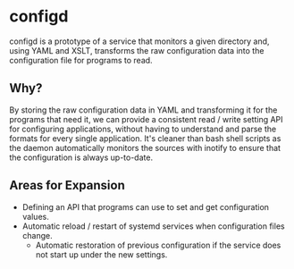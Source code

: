 configd
=============

configd is a prototype of a service that monitors a given directory and, using YAML and XSLT, transforms the raw configuration data into the configuration file for programs to read.

Why?
--------

By storing the raw configuration data in YAML and transforming it for the programs that need it, we can provide a consistent read / write setting API for configuring applications, without having to understand and parse the formats for every single application.  It's cleaner than bash shell scripts as the daemon automatically monitors the sources with inotify to ensure that the configuration is always up-to-date.

Areas for Expansion
-----------------------

  * Defining an API that programs can use to set and get configuration values.
  * Automatic reload / restart of systemd services when configuration files change.
    * Automatic restoration of previous configuration if the service does not start up under the new settings.

